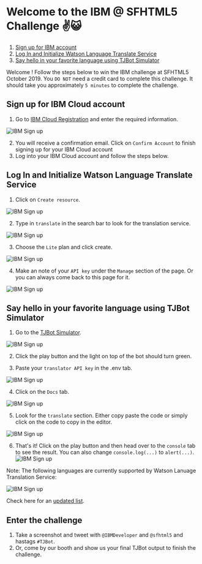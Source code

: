 # Welcome to the IBM @ SFHTML5 Challenge ✌️😺

1. [Sign up for IBM account](#sign-up-for-ibm-cloud-account)
3. [Log In and Initialize Watson Language Translate Service](#log-in-and-initialize-watson-language-translate-service)
4. [Say hello in your favorite language using TJBot Simulator](#say-hello-in-your-favorite-language-using-tjbot-simulator)

Welcome ! Follow the steps below to win the IBM challenge at SFHTML5 October 2019. You `DO NOT` need a credit card to complete this challenge. It should take you approximately `5 minutes` to complete the challenge.

## Sign up for IBM Cloud account

1. Go to [IBM Cloud Registration](https://ibm.biz/Bdz3sz) and enter the required information.

![IBM Sign up](assets/ibm-signup.jpg)

2. You will receive a confirmation email. Click on `Confirm Account` to finish signing up for your IBM Cloud account
3. Log into your IBM Cloud account and follow the steps below.

## Log In and Initialize Watson Language Translate Service

1. Click on `Create resource`.

![IBM Sign up](assets/ibm-dashboard-clean.jpg)

2. Type in `translate` in the search bar to look for the translation service.

![IBM Sign up](assets/ibm-catalog-translate.jpg)

3. Choose the `Lite` plan and click create.

![IBM Sign up](assets/ibm-translate-initiate.jpg)

4. Make an note of your `API key` under the `Manage` section of the page. Or you can always come back to this page for it.

![IBM Sign up](assets/ibm-translate-key.jpg)

## Say hello in your favorite language using TJBot Simulator

1. Go to the [TJBot Simulator](https://my-tjbot.mybluemix.net/).

![IBM Sign up](assets/tjbot-1.jpg)

2. Click the play button and the light on top of the bot should turn green.

3. Paste your `translator API key` in the .env tab.

![IBM Sign up](assets/tjbot-translator-key-3.jpg)

4. Click on the `Docs` tab.

![IBM Sign up](assets/tjbot-2-translate-docs.jpg)

5. Look for the `translate` section. Either copy paste the code or simply click on the code to copy in the editor.

![IBM Sign up](assets/tjbot-3-translate-insert.jpg)


6. That's it! Click on the play button and then head over to the `console` tab to see the result. You can also change `console.log(...)` to `alert(...)`.
   ![IBM Sign up](assets/tjbot-4-final-2.jpg)

Note: The following languages are currently supported by Watson Lanuage Translation Service:

![IBM Sign up](assets/ibm-translate-languages.jpg)

Check here for an [updated list](https://cloud.ibm.com/docs/services/language-translator?topic=language-translator-translation-models#translation-models).

## Enter the challenge

1. Take a screenshot and tweet with `@IBMDeveloper` and `@sfhtml5` and hastags `#TJBot`.
2. Or, come by our booth and show us your final TJBot output to finish the challenge.
